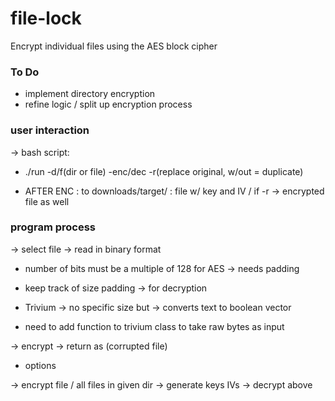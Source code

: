 # file-lock
Encrypt individual files using the AES block cipher

### To Do

- implement directory encryption
- refine logic / split up encryption process




### user interaction
-> bash script:
- ./run <path> -d/f(dir or file) -enc/dec -r(replace original, w/out = duplicate)


- AFTER ENC : to downloads/target/ :
	 file w/ key and IV / 
	 if -r -> encrypted file as well



### program process
-> select file
-> read in binary format 

 - number of bits must be a multiple of 128 for AES -> needs padding
 - keep track of size padding -> for decryption

 - Trivium -> no specific size but -> converts text to boolean vector 
 - need to add function to trivium class to take raw bytes as input

-> encrypt 
-> return as (corrupted file) 


- options

-> encrypt file / all files in given dir
-> generate keys IVs
-> decrypt above

